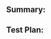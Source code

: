 <!-- Thanks for submitting a pull request! We appreciate you spending the time to work on these changes. Please provide enough information so that others can review your pull request. The four fields below are mandatory. -->

<!-- This fork of react-native provides React Native for macOS for the community.  It also contains some changes that are required for usage internal to Microsoft.  We are working on reducing the diff between Facebook's public version of react-native and our microsoft/react-native-macos fork.  Long term, we want this fork to only contain macOS concerns and have the other iOS and Android concerns contributed upstream.

If you are making a new change then one of the following should be done:
- Consider if it is possible to achieve the desired behavior without making a change to microsoft/react-native-macos.  Often a change can be made in a layer above in facebook/react-native instead.
- Create a corresponding PR against [facebook/react-native](https://github.com/facebook/react-native)
**Note:** Ideally you would wait for Facebook feedback before submitting to Microsoft, since we want to ensure that this fork doesn't deviate from upstream.
-->

## Summary:

<!-- Explain the **motivation** for making this change. What existing problem does the pull request solve? -->

## Test Plan:

<!-- Demonstrate the code is solid. Example: The exact commands you ran and their output, screenshots / videos if the pull request changes the user interface. -->
